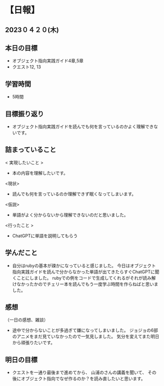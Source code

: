 # 【日報】
## 2023０４２０(木)
## 本日の目標
- オブジェクト指向実践ガイド4章,5章
- クエスト12, 13

## 学習時間
- 5時間

## 目標振り返り
- オブジェクト指向実践ガイドを読んでも何を言っているのかよく理解できないです。

## 詰まっていること
< 実現したいこと >
- 本の内容を理解したいです。

<現状>
- 読んでも何を言っているのか理解できず眠くなってしまいます。

<仮説>
- 単語がよく分からないから理解できないのだと思いました。

<行ったこと >
- ChatGPTに単語を説明してもらう

## 学んだこと
- 自分はrubyの基本が疎かになっていると感じました。
今日はオブジェクト指向実践ガイドを読んで分からなかった単語が出てきたらすぐChatGPTに聞くことにしました。
rubyでの例をコードで生成してくれるがそれが読み解けなかったかのでチェリー本を読んでもう一度学ぶ時間を作らねばと思いました。

## 感想
（一日の感想、雑談）
- 途中で分からないことが多過ぎて嫌になってしまいました。
ジョジョの6部のアニメをまだ見ていなかったので一気見しました。
気分を変えてまた明日から頑張りたいです。

## 明日の目標
- クエストを一通り最後まで進めてから、
山浦のさんの講義を聞いて、
その後にオブジェクト指向でなぜ作るのか？を読み直したいと思います。
